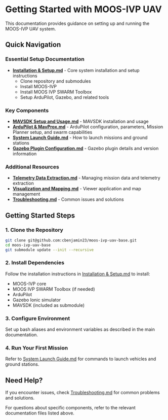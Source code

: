 # Getting Started with MOOS-IVP UAV

This documentation provides guidance on setting up and running the MOOS-IVP UAV system.

## Quick Navigation

### Essential Setup Documentation
- **[Installation & Setup.md](Installation_&_Setup.md)** - Core system installation and setup instructions
  - Clone repository and submodules
  - Install MOOS-IVP
  - Install MOOS IVP SWARM Toolbox
  - Setup ArduPilot, Gazebo, and related tools

### Key Components
- **[MAVSDK Setup and Usage.md](MAVSDK_Setup_&_Usage.md)** - MAVSDK installation and usage
- **[ArduPilot & MavProx.md](ArduPilot_&_MavProx.md)** - ArduPilot configuration, parameters, Mission Planner setup, and swarm capabilities
- **[System Launch Guide.md](System_Launch_Guide.md)** - How to launch missions and ground stations
- **[Gazebo Plugin Configuration.md](Gazebo_Plugin_Configuration.md)** - Gazebo plugin details and version information

### Additional Resources
- **[Telemetry Data Extraction.md](Telemetry_Data_Extraction.md)** - Managing mission data and telemetry extraction
- **[Visualization and Mapping.md](Visualization_&_Mapping.md)** - Viewer application and map management
- **[Troubleshooting.md](Troubleshooting.md)** - Common issues and solutions

## Getting Started Steps

### 1. Clone the Repository
```bash
git clone git@github.com:cbenjamin23/moos-ivp-uav-base.git
cd moos-ivp-uav-base
git submodule update --init --recursive
```

### 2. Install Dependencies
Follow the installation instructions in [Installation & Setup.md](Installation_&_Setup.md) to install:
- MOOS-IVP core
- MOOS IVP SWARM Toolbox (if needed)
- ArduPilot
- Gazebo Ionic simulator
- MAVSDK (included as submodule)

### 3. Configure Environment
Set up bash aliases and environment variables as described in the main documentation.

### 4. Run Your First Mission
Refer to [System Launch Guide.md](System_Launch_Guide.md) for commands to launch vehicles and ground stations.

## Need Help?

If you encounter issues, check [Troubleshooting.md](Troubleshooting.md) for common problems and solutions.

For questions about specific components, refer to the relevant documentation files listed above.

